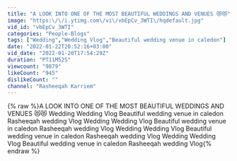 ```yaml
---
title: "A LOOK INTO ONE OF THE MOST BEAUTIFUL WEDDINGS AND VENUES 😻😻"
image: "https:\/\/i.ytimg.com\/vi\/vbEpCv_3WTI\/hqdefault.jpg"
vid_id: "vbEpCv_3WTI"
categories: "People-Blogs"
tags: ["Wedding","Wedding Vlog","Beautiful wedding venue in caledon"]
date: "2022-01-22T20:52:16+03:00"
vid_date: "2022-01-20T17:54:29Z"
duration: "PT11M52S"
viewcount: "9879"
likeCount: "945"
dislikeCount: ""
channel: "Rasheeqah Karriem"
---
```

{% raw %}A LOOK INTO ONE OF THE MOST BEAUTIFUL WEDDINGS AND VENUES 😻😻 Wedding Wedding Vlog Beautiful wedding venue in caledon Rasheeqah wedding Vlog Wedding Wedding Vlog Beautiful wedding venue in caledon Rasheeqah wedding Vlog Wedding Wedding Vlog Beautiful wedding venue in caledon Rasheeqah wedding Vlog Wedding Wedding Vlog Beautiful wedding venue in caledon Rasheeqah wedding Vlog{% endraw %}
